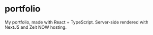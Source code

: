 # portfolio
My portfolio, made with React + TypeScript. Server-side rendered with NextJS and Zeit NOW hosting.
